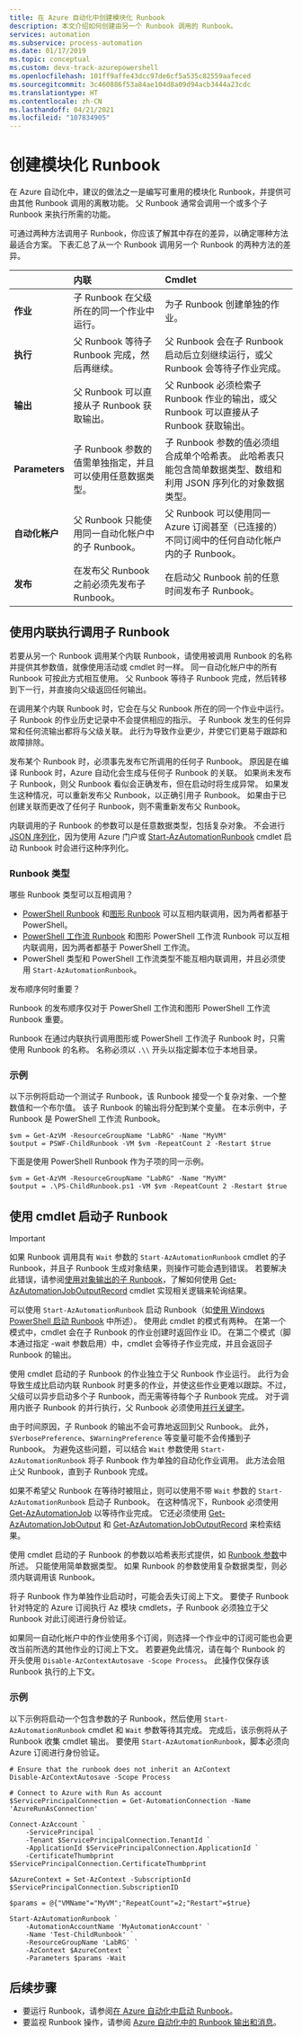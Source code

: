 ```yaml
---
title: 在 Azure 自动化中创建模块化 Runbook
description: 本文介绍如何创建由另一个 Runbook 调用的 Runbook。
services: automation
ms.subservice: process-automation
ms.date: 01/17/2019
ms.topic: conceptual
ms.custom: devx-track-azurepowershell
ms.openlocfilehash: 101ff9affe43dcc97de6cf5a535c82559aafeced
ms.sourcegitcommit: 3c460886f53a84ae104d8a09d94acb3444a23cdc
ms.translationtype: HT
ms.contentlocale: zh-CN
ms.lasthandoff: 04/21/2021
ms.locfileid: "107834905"
---
```

# <a name="create-modular-runbooks"></a>创建模块化 Runbook

在 Azure 自动化中，建议的做法之一是编写可重用的模块化 Runbook，并提供可由其他 Runbook 调用的离散功能。 父 Runbook 通常会调用一个或多个子 Runbook 来执行所需的功能。 

可通过两种方法调用子 Runbook，你应该了解其中存在的差异，以确定哪种方法最适合方案。 下表汇总了从一个 Runbook 调用另一个 Runbook 的两种方法的差异。

|  | 内联 | Cmdlet |
|:--- |:--- |:--- |
| **作业** |子 Runbook 在父级所在的同一个作业中运行。 |为子 Runbook 创建单独的作业。 |
| **执行** |父 Runbook 等待子 Runbook 完成，然后再继续。 |父 Runbook 会在子 Runbook 启动后立刻继续运行，或父 Runbook 会等待子作业完成。 |
| **输出** |父 Runbook 可以直接从子 Runbook 获取输出。 |父 Runbook 必须检索子 Runbook 作业的输出，或父 Runbook 可以直接从子 Runbook 获取输出。 |
| **Parameters** |子 Runbook 参数的值需单独指定，并且可以使用任意数据类型。 |子 Runbook 参数的值必须组合成单个哈希表。 此哈希表只能包含简单数据类型、数组和利用 JSON 序列化的对象数据类型。 |
| **自动化帐户** |父 Runbook 只能使用同一自动化帐户中的子 Runbook。 |父 Runbook 可以使用同一 Azure 订阅甚至（已连接的）不同订阅中的任何自动化帐户内的子 Runbook。 |
| **发布** |在发布父 Runbook 之前必须先发布子 Runbook。 |在启动父 Runbook 前的任意时间发布子 Runbook。 |

## <a name="invoke-a-child-runbook-using-inline-execution"></a>使用内联执行调用子 Runbook

若要从另一个 Runbook 调用某个内联 Runbook，请使用被调用 Runbook 的名称并提供其参数值，就像使用活动或 cmdlet 时一样。 同一自动化帐户中的所有 Runbook 可按此方式相互使用。 父 Runbook 等待子 Runbook 完成，然后转移到下一行，并直接向父级返回任何输出。

在调用某个内联 Runbook 时，它会在与父 Runbook 所在的同一个作业中运行。 子 Runbook 的作业历史记录中不会提供相应的指示。 子 Runbook 发生的任何异常和任何流输出都将与父级关联。 此行为导致作业更少，并使它们更易于跟踪和故障排除。

发布某个 Runbook 时，必须事先发布它所调用的任何子 Runbook。 原因是在编译 Runbook 时，Azure 自动化会生成与任何子 Runbook 的关联。 如果尚未发布子 Runbook，则父 Runbook 看似会正确发布，但在启动时将生成异常。 如果发生这种情况，可以重新发布父 Runbook，以正确引用子 Runbook。 如果由于已创建关联而更改了任何子 Runbook，则不需重新发布父 Runbook。

内联调用的子 Runbook 的参数可以是任意数据类型，包括复杂对象。 不会进行 [JSON 序列化](start-runbooks.md#work-with-runbook-parameters)，因为使用 Azure 门户或 [Start-AzAutomationRunbook](/powershell/module/Az.Automation/Start-AzAutomationRunbook) cmdlet 启动 Runbook 时会进行这种序列化。

### <a name="runbook-types"></a>Runbook 类型

哪些 Runbook 类型可以互相调用？

* [PowerShell Runbook](automation-runbook-types.md#powershell-runbooks) 和[图形 Runbook](automation-runbook-types.md#graphical-runbooks) 可以互相内联调用，因为两者都基于 PowerShell。
* [PowerShell 工作流 Runbook](automation-runbook-types.md#powershell-workflow-runbooks) 和图形 PowerShell 工作流 Runbook 可以互相内联调用，因为两者都基于 PowerShell 工作流。
* PowerShell 类型和 PowerShell 工作流类型不能互相内联调用，并且必须使用 `Start-AzAutomationRunbook`。

发布顺序何时重要？

Runbook 的发布顺序仅对于 PowerShell 工作流和图形 PowerShell 工作流 Runbook 重要。

Runbook 在通过内联执行调用图形或 PowerShell 工作流子 Runbook 时，只需使用 Runbook 的名称。 名称必须以 `.\\` 开头以指定脚本位于本地目录。

### <a name="example"></a>示例

以下示例将启动一个测试子 Runbook，该 Runbook 接受一个复杂对象、一个整数值和一个布尔值。 该子 Runbook 的输出将分配到某个变量。 在本示例中，子 Runbook 是 PowerShell 工作流 Runbook。

```azurepowershell-interactive
$vm = Get-AzVM -ResourceGroupName "LabRG" -Name "MyVM"
$output = PSWF-ChildRunbook -VM $vm -RepeatCount 2 -Restart $true
```

下面是使用 PowerShell Runbook 作为子项的同一示例。

```azurepowershell-interactive
$vm = Get-AzVM -ResourceGroupName "LabRG" -Name "MyVM"
$output = .\PS-ChildRunbook.ps1 -VM $vm -RepeatCount 2 -Restart $true
```

## <a name="start-a-child-runbook-using-a-cmdlet"></a>使用 cmdlet 启动子 Runbook

> [!IMPORTANT]
> 如果 Runbook 调用具有 `Wait` 参数的 `Start-AzAutomationRunbook` cmdlet 的子 Runbook，并且子 Runbook 生成对象结果，则操作可能会遇到错误。 若要解决此错误，请参阅[使用对象输出的子 Runbook](troubleshoot/runbooks.md#child-runbook-object)，了解如何使用 [Get-AzAutomationJobOutputRecord](/powershell/module/az.automation/get-azautomationjoboutputrecord) cmdlet 实现相关逻辑来轮询结果。

可以使用 `Start-AzAutomationRunbook` 启动 Runbook（如[使用 Windows PowerShell 启动 Runbook](start-runbooks.md#start-a-runbook-with-powershell) 中所述）。 使用此 cmdlet 的模式有两种。 在第一个模式中，cmdlet 会在子 Runbook 的作业创建时返回作业 ID。 在第二个模式（脚本通过指定 -wait 参数启用）中，cmdlet 会等待子作业完成，并且会返回子 Runbook 的输出。

使用 cmdlet 启动的子 Runbook 的作业独立于父 Runbook 作业运行。 此行为会导致生成比启动内联 Runbook 时更多的作业，并使这些作业更难以跟踪。不过，父级可以异步启动多个子 Runbook，而无需等待每个子 Runbook 完成。 对于调用内嵌子 Runbook 的并行执行，父 Runbook 必须使用[并行关键字](automation-powershell-workflow.md#use-parallel-processing)。

由于时间原因，子 Runbook 的输出不会可靠地返回到父 Runbook。 此外，`$VerbosePreference`、`$WarningPreference` 等变量可能不会传播到子 Runbook。 为避免这些问题，可以结合 `Wait` 参数使用 `Start-AzAutomationRunbook` 将子 Runbook 作为单独的自动化作业调用。 此方法会阻止父 Runbook，直到子 Runbook 完成。

如果不希望父 Runbook 在等待时被阻止，则可以使用不带 `Wait` 参数的 `Start-AzAutomationRunbook` 启动子 Runbook。 在这种情况下，Runbook 必须使用 [Get-AzAutomationJob](/powershell/module/az.automation/get-azautomationjob) 以等待作业完成。 它还必须使用 [Get-AzAutomationJobOutput](/powershell/module/az.automation/get-azautomationjoboutput) 和 [Get-AzAutomationJobOutputRecord](/powershell/module/az.automation/get-azautomationjoboutputrecord) 来检索结果。

使用 cmdlet 启动的子 Runbook 的参数以哈希表形式提供，如 [Runbook 参数](start-runbooks.md#work-with-runbook-parameters)中所述。 只能使用简单数据类型。 如果 Runbook 的参数使用复杂数据类型，则必须内联调用该 Runbook。

将子 Runbook 作为单独作业启动时，可能会丢失订阅上下文。 要使子 Runbook 针对特定的 Azure 订阅执行 Az 模块 cmdlets，子 Runbook 必须独立于父 Runbook 对此订阅进行身份验证。

如果同一自动化帐户中的作业使用多个订阅，则选择一个作业中的订阅可能也会更改当前所选的其他作业的订阅上下文。 若要避免此情况，请在每个 Runbook 的开头使用 `Disable-AzContextAutosave -Scope Process`。 此操作仅保存该 Runbook 执行的上下文。

### <a name="example"></a>示例

以下示例将启动一个包含参数的子 Runbook，然后使用 `Start-AzAutomationRunbook` cmdlet 和 `Wait` 参数等待其完成。 完成后，该示例将从子 Runbook 收集 cmdlet 输出。 要使用 `Start-AzAutomationRunbook`，脚本必须向 Azure 订阅进行身份验证。

```azurepowershell-interactive
# Ensure that the runbook does not inherit an AzContext
Disable-AzContextAutosave -Scope Process

# Connect to Azure with Run As account
$ServicePrincipalConnection = Get-AutomationConnection -Name 'AzureRunAsConnection'

Connect-AzAccount `
    -ServicePrincipal `
    -Tenant $ServicePrincipalConnection.TenantId `
    -ApplicationId $ServicePrincipalConnection.ApplicationId `
    -CertificateThumbprint $ServicePrincipalConnection.CertificateThumbprint

$AzureContext = Set-AzContext -SubscriptionId $ServicePrincipalConnection.SubscriptionID

$params = @{"VMName"="MyVM";"RepeatCount"=2;"Restart"=$true}

Start-AzAutomationRunbook `
    -AutomationAccountName 'MyAutomationAccount' `
    -Name 'Test-ChildRunbook' `
    -ResourceGroupName 'LabRG' `
    -AzContext $AzureContext `
    -Parameters $params -Wait
```

## <a name="next-steps"></a>后续步骤

* 要运行 Runbook，请参阅[在 Azure 自动化中启动 Runbook](start-runbooks.md)。
* 要监视 Runbook 操作，请参阅 [Azure 自动化中的 Runbook 输出和消息](automation-runbook-output-and-messages.md)。
